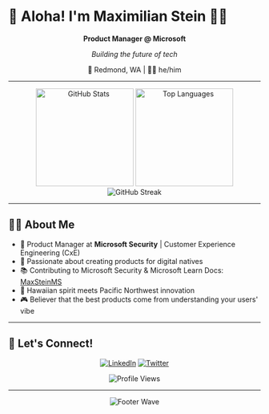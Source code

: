 # 🌺 Aloha! I'm Maximilian Stein 🤙🏽

<div align="center">

**Product Manager @ Microsoft**

*Building the future of tech*

📍 Redmond, WA | 👨‍💻 he/him

</div>

---

<div align="center">
  <img height="195" src="https://github-readme-stats.vercel.app/api?username=manaiakalani&show_icons=true&theme=github_dark&hide_border=true&bg_color=0d1117&title_color=58a6ff&text_color=c9d1d9&icon_color=79c0ff&ring_color=58a6ff" alt="GitHub Stats" />
  <img height="195" src="https://github-readme-stats.vercel.app/api/top-langs/?username=manaiakalani&layout=compact&langs_count=6&theme=github_dark&hide_border=true&bg_color=0d1117&title_color=58a6ff&text_color=c9d1d9" alt="Top Languages" />
</div>

<div align="center">
  <img src="https://github-readme-streak-stats.herokuapp.com?user=manaiakalani&theme=github-dark-blue&hide_border=true&background=0d1117&stroke=58a6ff&ring=58a6ff&fire=ff6b35&currStreakLabel=c9d1d9&dates=8b949e" alt="GitHub Streak" />
</div>

---

## 🤙🏽 About Me

- 💼 Product Manager at **Microsoft Security** | Customer Experience Engineering (CxE)
- 🎯 Passionate about creating products for digital natives
- 📚 Contributing to Microsoft Security & Microsoft Learn Docs: [MaxSteinMS](https://github.com/MaxSteinMS)
- 🌊 Hawaiian spirit meets Pacific Northwest innovation
- 🎮 Believer that the best products come from understanding your users' vibe

---

## 🤝 Let's Connect!

<div align="center">

[![LinkedIn](https://img.shields.io/badge/LinkedIn-%230077B5.svg?style=for-the-badge&logo=linkedin&logoColor=white)](https://linkedin.com/in/manaiakalani)
[![Twitter](https://img.shields.io/badge/Twitter-%231DA1F2.svg?style=for-the-badge&logo=Twitter&logoColor=white)](https://aka.ms/MaxStein)

<img src="https://komarev.com/ghpvc/?username=manaiakalani&color=blueviolet&style=for-the-badge" alt="Profile Views" />

</div>

---

<div align="center">
  <img src="https://capsule-render.vercel.app/api?type=waving&color=gradient&customColorList=12&height=100&section=footer&text=Doges.%20Tacos.%20Memes.%20Welcome%20to%20the%20feed&fontSize=16&fontColor=ffffff" alt="Footer Wave" />
</div>
